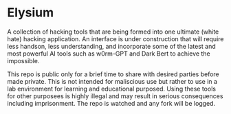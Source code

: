 # Elysium
A collection of hacking tools that are being formed into one ultimate (white hate) hacking 
application. An interface is under construction that will require less handson, less understanding, 
and incorporate some of the latest and most powerful AI tools such as w0rm-GPT and Dark Bert to achieve the impossible.

This repo is public only for a brief time to share with desired parties before made private. This is not intended for maliscious use but rather to use in a lab environment for learning and educational purposed. Using these tools for other purposees is highly illegal and may result in serious consequences including imprisonment. The repo is watched and any fork will be logged.

